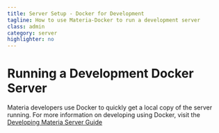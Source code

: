```yaml
---
title: Server Setup - Docker for Development
tagline: How to use Materia-Docker to run a development server
class: admin
category: server
highlighter: no
---
```

# Running a Development Docker Server

Materia developers use Docker to quickly get a local copy of the server running.  For more information on developing using Docker, visit the [Developing Materia Server Guide](../develop/platform-developer-guide.html#docker-development-environment)
